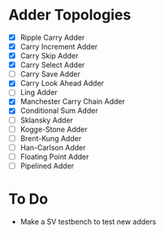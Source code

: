 # Adder Topologies

- [x] Ripple Carry Adder
- [x] Carry Increment Adder
- [x] Carry Skip Adder
- [x] Carry Select Adder
- [ ] Carry Save Adder
- [x] Carry Look Ahead Adder
- [ ] Ling Adder
- [x] Manchester Carry Chain Adder
- [x] Conditional Sum Adder
- [ ] Sklansky Adder
- [ ] Kogge-Stone Adder
- [ ] Brent-Kung Adder
- [ ] Han-Carlson Adder
- [ ] Floating Point Adder
- [ ] Pipelined Adder

# To Do
- Make a SV testbench to test new adders
